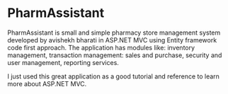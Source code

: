 # PharmAssistant
 PharmAssistant is small and simple pharmacy store management system developed by avishekh bharati in ASP.NET MVC 
 using Entity framework code first approach. 
 The application has modules like: inventory management, transaction management: sales and purchase, security and user management, reporting services. 
 
 I just used this great application as a good tutorial and reference to learn more about ASP.NET MVC.
